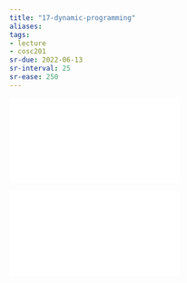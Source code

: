 ```yaml
---
title: "17-dynamic-programming"
aliases: 
tags: 
- lecture
- cosc201
sr-due: 2022-06-13
sr-interval: 25
sr-ease: 250
---
```




![dynamic-programming](notes/dynamic-programming.md)

![memoization](notes/memoization.md)